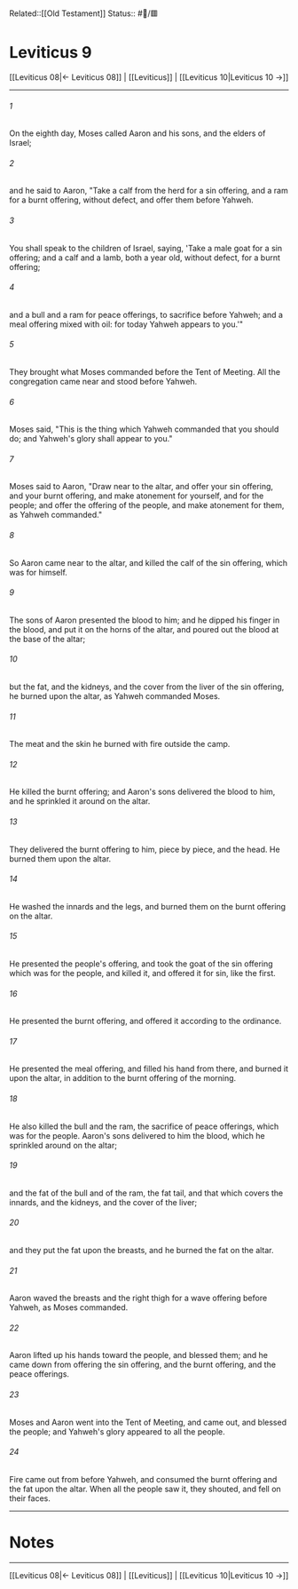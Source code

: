 Related::[[Old Testament]]
Status:: #📖/🟥
# Leviticus 9

[[Leviticus 08|← Leviticus 08]] | [[Leviticus]] | [[Leviticus 10|Leviticus 10 →]]
***



###### 1 
On the eighth day, Moses called Aaron and his sons, and the elders of Israel; 

###### 2 
and he said to Aaron, "Take a calf from the herd for a sin offering, and a ram for a burnt offering, without defect, and offer them before Yahweh. 

###### 3 
You shall speak to the children of Israel, saying, 'Take a male goat for a sin offering; and a calf and a lamb, both a year old, without defect, for a burnt offering; 

###### 4 
and a bull and a ram for peace offerings, to sacrifice before Yahweh; and a meal offering mixed with oil: for today Yahweh appears to you.'" 

###### 5 
They brought what Moses commanded before the Tent of Meeting. All the congregation came near and stood before Yahweh. 

###### 6 
Moses said, "This is the thing which Yahweh commanded that you should do; and Yahweh's glory shall appear to you." 

###### 7 
Moses said to Aaron, "Draw near to the altar, and offer your sin offering, and your burnt offering, and make atonement for yourself, and for the people; and offer the offering of the people, and make atonement for them, as Yahweh commanded." 

###### 8 
So Aaron came near to the altar, and killed the calf of the sin offering, which was for himself. 

###### 9 
The sons of Aaron presented the blood to him; and he dipped his finger in the blood, and put it on the horns of the altar, and poured out the blood at the base of the altar; 

###### 10 
but the fat, and the kidneys, and the cover from the liver of the sin offering, he burned upon the altar, as Yahweh commanded Moses. 

###### 11 
The meat and the skin he burned with fire outside the camp. 

###### 12 
He killed the burnt offering; and Aaron's sons delivered the blood to him, and he sprinkled it around on the altar. 

###### 13 
They delivered the burnt offering to him, piece by piece, and the head. He burned them upon the altar. 

###### 14 
He washed the innards and the legs, and burned them on the burnt offering on the altar. 

###### 15 
He presented the people's offering, and took the goat of the sin offering which was for the people, and killed it, and offered it for sin, like the first. 

###### 16 
He presented the burnt offering, and offered it according to the ordinance. 

###### 17 
He presented the meal offering, and filled his hand from there, and burned it upon the altar, in addition to the burnt offering of the morning. 

###### 18 
He also killed the bull and the ram, the sacrifice of peace offerings, which was for the people. Aaron's sons delivered to him the blood, which he sprinkled around on the altar; 

###### 19 
and the fat of the bull and of the ram, the fat tail, and that which covers the innards, and the kidneys, and the cover of the liver; 

###### 20 
and they put the fat upon the breasts, and he burned the fat on the altar. 

###### 21 
Aaron waved the breasts and the right thigh for a wave offering before Yahweh, as Moses commanded. 

###### 22 
Aaron lifted up his hands toward the people, and blessed them; and he came down from offering the sin offering, and the burnt offering, and the peace offerings. 

###### 23 
Moses and Aaron went into the Tent of Meeting, and came out, and blessed the people; and Yahweh's glory appeared to all the people. 

###### 24 
Fire came out from before Yahweh, and consumed the burnt offering and the fat upon the altar. When all the people saw it, they shouted, and fell on their faces.

---
# Notes


***
[[Leviticus 08|← Leviticus 08]] | [[Leviticus]] | [[Leviticus 10|Leviticus 10 →]]
